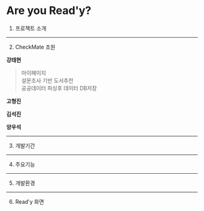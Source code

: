 # Are you Read'y?
1. 프로젝트 소개
---
2. CheckMate 조원

**강태현**
> 마이페이지  
> 설문조사 기반 도서추천  
> 공공데이터 파싱후 데이터 DB저장  

**고형진**

**김석진**

**양우석**

---
3. 개발기간
---
4. 주요기능
---
5. 개발환경
---
6. Read'y 화면
